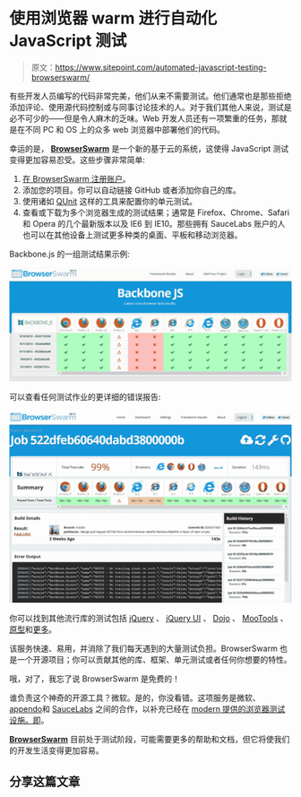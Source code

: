 # 使用浏览器 warm 进行自动化 JavaScript 测试

> 原文：<https://www.sitepoint.com/automated-javascript-testing-browserswarm/>

有些开发人员编写的代码非常完美，他们从来不需要测试。他们通常也是那些拒绝添加评论、使用源代码控制或与同事讨论技术的人。对于我们其他人来说，测试是必不可少的——但是令人麻木的乏味。Web 开发人员还有一项繁重的任务，那就是在不同 PC 和 OS 上的众多 web 浏览器中部署他们的代码。

幸运的是， [**BrowserSwarm**](http://www.browserswarm.com/) 是一个新的基于云的系统，这使得 JavaScript 测试变得更加容易忍受。这些步骤非常简单:

1.  [在 BrowserSwarm 注册账户](http://www.browserswarm.com/signup)。
2.  添加您的项目。你可以自动链接 GitHub 或者添加你自己的库。
3.  使用诸如 [QUnit](http://qunitjs.com/) 这样的工具来配置你的单元测试。
4.  查看或下载为多个浏览器生成的测试结果；通常是 Firefox、Chrome、Safari 和 Opera 的几个最新版本以及 IE6 到 IE10。那些拥有 SauceLabs 账户的人也可以在其他设备上测试更多种类的桌面、平板和移动浏览器。

Backbone.js 的一组测试结果示例:

[![BrowserSwarm test](img/898af8076ee0a80284610e148cf13203.png)](http://www.browserswarm.com/framework/results/backbone)

可以查看任何测试作业的更详细的错误报告:

[![BrowserSwarm test details](img/e6ce44d9533110ce129a8c69037396ba.png)](http://www.browserswarm.com/browserswarm/backbone/job/522dfeb60640dabd3800000b)

你可以找到其他流行库的测试包括 [jQuery](http://www.browserswarm.com/framework/results/jquery) 、 [jQuery UI](http://www.browserswarm.com/framework/results/jquery-ui) 、 [Dojo](http://www.browserswarm.com/framework/results/dojo) 、 [MooTools](http://www.browserswarm.com/framework/results/mootools-core) 、[原型](http://www.browserswarm.com/framework/results/prototype)和[更多](http://www.browserswarm.com/)。

该服务快速、易用，并消除了我们每天遇到的大量测试负担。BrowserSwarm 也是一个开源项目；你可以贡献其他的库、框架、单元测试或者任何你想要的特性。

哦，对了，我忘了说 BrowserSwarm 是免费的！

谁负责这个神奇的开源工具？微软。是的，你没看错。这项服务是微软、[appendo](http://appendto.com/)和 [SauceLabs](https://saucelabs.com/) 之间的合作，以补充已经在 [modern 提供的浏览器测试设施。即](http://modern.ie/)。

[**BrowserSwarm**](http://www.browserswarm.com/) 目前处于测试阶段，可能需要更多的帮助和文档，但它将使我们的开发生活变得更加容易。

## 分享这篇文章